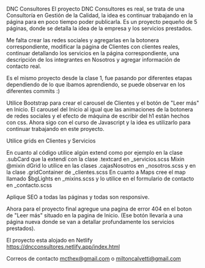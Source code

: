 DNC Consultores
El  proyecto DNC Consultores es real, se trata de una Consultoría en Gestión de la Calidad, la idea es continuar trabajando en la página para en poco tiempo poder publicarla. Es un proyecto pequeño de 5 páginas, donde se detalla la idea de la empresa y los servicios prestados.


Me falta crear las redes sociales y agregarlas en la botonera correspondiente, modificar la página de Clientes con clientes reales, continuar detallando los servicios en la página correspondiente, una descripción de los integrantes en Nosotros y agregar información de contacto real.

Es el mismo proyecto desde la clase 1, fue pasando por diferentes etapas dependiendo de lo que ibamos aprendiendo, se puede observar en los diferentes commits :)

Utilice Bootstrap para crear el carousel de Clientes y el botón de "Leer más" en Inicio.
El carousel del Inicio al igual que las animaciones de la botonera de redes sociales y el efecto de máquina de escribir del h1 están hechos con css.
Ahora sigo con el curso de Javascript y la idea es utilizarlo para continuar trabajando en este proyecto.

Utilice grids en Clientes y Servicios

En cuanto al código utilice algún extend como por ejemplo en la clase .subCard que la extendí con la clase .textcard en _servicios.scss
Mixin @mixin dGrid lo utilice en las clases .cajasNosotros en _nosotros.scss y en la clase .gridContainer de _clientes.scss 
En cuanto a Maps cree el map llamado $bgLights en _mixins.scss y lo utilice en el formulario de contacto en _contacto.scss

Aplique SEO a todas las páginas y todas son responsive.


Ahora para el proyecto final agregue una pagina de error 404 en el boton de "Leer más" situado en la pagina de Inicio. (Ese botón llevaría a una página nueva donde se van a detallar profundamente los servicios prestados).

El proyecto esta alojado en Netlify   https://dncconsultores.netlify.app/index.html

Correos de contacto mcthex@gmail.com o miltoncalvetti@gmail.com

